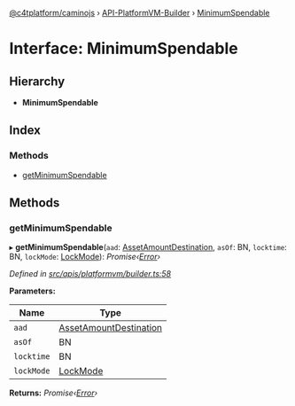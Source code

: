 [@c4tplatform/caminojs](../api.md) › [API-PlatformVM-Builder](../modules/api_platformvm_builder.md) › [MinimumSpendable](api_platformvm_builder.minimumspendable.md)

# Interface: MinimumSpendable

## Hierarchy

* **MinimumSpendable**

## Index

### Methods

* [getMinimumSpendable](api_platformvm_builder.minimumspendable.md#getminimumspendable)

## Methods

###  getMinimumSpendable

▸ **getMinimumSpendable**(`aad`: [AssetAmountDestination](../classes/api_platformvm_utxos.assetamountdestination.md), `asOf`: BN, `locktime`: BN, `lockMode`: [LockMode](../modules/api_platformvm_builder.md#lockmode)): *Promise‹[Error](../classes/src_utils.caminoerror.md#static-error)›*

*Defined in [src/apis/platformvm/builder.ts:58](https://github.com/chain4travel/caminojs/blob/ac57b5af/src/apis/platformvm/builder.ts#L58)*

**Parameters:**

Name | Type |
------ | ------ |
`aad` | [AssetAmountDestination](../classes/api_platformvm_utxos.assetamountdestination.md) |
`asOf` | BN |
`locktime` | BN |
`lockMode` | [LockMode](../modules/api_platformvm_builder.md#lockmode) |

**Returns:** *Promise‹[Error](../classes/src_utils.caminoerror.md#static-error)›*
